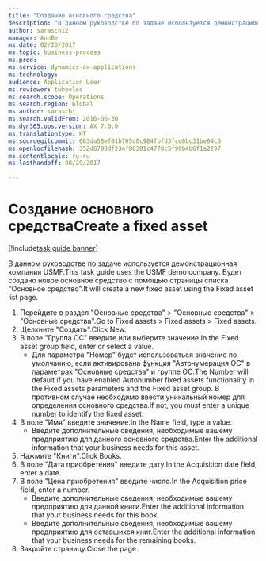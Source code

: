 ```yaml
--- 
title: "Создание основного средства"
description: "В данном руководстве по задаче используется демонстрационная компания USMF."
author: saraschi2
manager: AnnBe
ms.date: 02/23/2017
ms.topic: business-process
ms.prod: 
ms.service: dynamics-ax-applications
ms.technology: 
audience: Application User
ms.reviewer: twheeloc
ms.search.scope: Operations
ms.search.region: Global
ms.author: saraschi
ms.search.validFrom: 2016-06-30
ms.dyn365.ops.version: AX 7.0.0
ms.translationtype: HT
ms.sourcegitcommit: 663da58ef01b705c0c984fbfd3fce8bc31be04c6
ms.openlocfilehash: 352d8700df234f80381c4778c5f90b4b6f1a2297
ms.contentlocale: ru-ru
ms.lasthandoff: 08/29/2017

---
```

# <a name="create-a-fixed-asset"></a><span data-ttu-id="84fa5-103">Создание основного средства</span><span class="sxs-lookup"><span data-stu-id="84fa5-103">Create a fixed asset</span></span>

[!include[task guide banner](../../includes/task-guide-banner.md)]

<span data-ttu-id="84fa5-104">В данном руководстве по задаче используется демонстрационная компания USMF.</span><span class="sxs-lookup"><span data-stu-id="84fa5-104">This task guide uses the USMF demo company.</span></span>  <span data-ttu-id="84fa5-105">Будет создано новое основное средство с помощью страницы списка "Основное средство".</span><span class="sxs-lookup"><span data-stu-id="84fa5-105">It will create a new fixed asset using the Fixed asset list page.</span></span>

1. <span data-ttu-id="84fa5-106">Перейдите в раздел "Основные средства" > "Основные средства" > "Основные средства".</span><span class="sxs-lookup"><span data-stu-id="84fa5-106">Go to Fixed assets > Fixed assets > Fixed assets.</span></span>
2. <span data-ttu-id="84fa5-107">Щелкните "Создать".</span><span class="sxs-lookup"><span data-stu-id="84fa5-107">Click New.</span></span>
3. <span data-ttu-id="84fa5-108">В поле "Группа ОС" введите или выберите значение.</span><span class="sxs-lookup"><span data-stu-id="84fa5-108">In the Fixed asset group field, enter or select a value.</span></span>
    * <span data-ttu-id="84fa5-109">Для параметра "Номер" будет использоваться значение по умолчанию, если активирована функция "Автонумерация ОС" в параметрах "Основные средства" и группе ОС.</span><span class="sxs-lookup"><span data-stu-id="84fa5-109">The Number will default if you have enabled Autonumber fixed assets functionality in the Fixed assets parameters and the Fixed asset group.</span></span>  <span data-ttu-id="84fa5-110">В противном случае необходимо ввести уникальный номер для определения основного средства.</span><span class="sxs-lookup"><span data-stu-id="84fa5-110">If not, you must enter a unique number to identify the fixed asset.</span></span>  
4. <span data-ttu-id="84fa5-111">В поле "Имя" введите значение.</span><span class="sxs-lookup"><span data-stu-id="84fa5-111">In the Name field, type a value.</span></span>
    * <span data-ttu-id="84fa5-112">Введите дополнительные сведения, необходимые вашему предприятию для данного основного средства.</span><span class="sxs-lookup"><span data-stu-id="84fa5-112">Enter the additional information that your business needs for this asset.</span></span>  
5. <span data-ttu-id="84fa5-113">Нажмите "Книги".</span><span class="sxs-lookup"><span data-stu-id="84fa5-113">Click Books.</span></span>
6. <span data-ttu-id="84fa5-114">В поле "Дата приобретения" введите дату.</span><span class="sxs-lookup"><span data-stu-id="84fa5-114">In the Acquisition date field, enter a date.</span></span>
7. <span data-ttu-id="84fa5-115">В поле "Цена приобретения" введите число.</span><span class="sxs-lookup"><span data-stu-id="84fa5-115">In the Acquisition price field, enter a number.</span></span>
    * <span data-ttu-id="84fa5-116">Введите дополнительные сведения, необходимые вашему предприятию для данной книги.</span><span class="sxs-lookup"><span data-stu-id="84fa5-116">Enter the additional information that your business needs for this book.</span></span>  
    * <span data-ttu-id="84fa5-117">Введите дополнительные сведения, необходимые вашему предприятию для оставшихся книг.</span><span class="sxs-lookup"><span data-stu-id="84fa5-117">Enter the additional information that your business needs for the remaining books.</span></span>  
8. <span data-ttu-id="84fa5-118">Закройте страницу.</span><span class="sxs-lookup"><span data-stu-id="84fa5-118">Close the page.</span></span>


